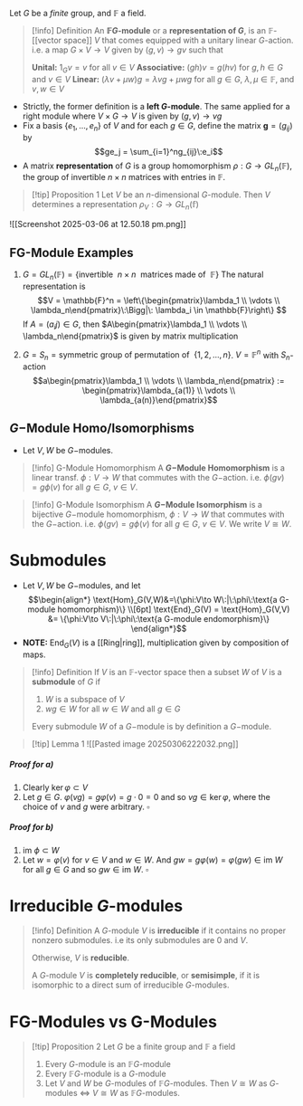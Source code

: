 Let $G$ be a *finite* group, and $\mathbb{F}$ a field.

>[!info] Definition
>An **$\mathbb{F}G$-module** or a **representation of $G$**, is an $\mathbb{F}$-[[vector space]] $V$ that comes equipped with a unitary linear $G$-action. i.e. a map $G \times V\to V$ given by $(g,v)\to gv$ such that 
>
>**Unital:** $1_G v = v$  for all $v \in V$
>**Associative:** $(gh)v = g(hv)$  for $g,h\in G$ and $v \in V$
>**Linear:** $(\lambda v + \mu w)g = \lambda vg + \mu wg$  for all $g \in G$, $\lambda, \mu \in \mathbb{F}$, and $v,w\in V$ 

- Strictly, the former definition is a **left $G$-module**. The same applied for a right module where $V \times G \to V$ is given by $(g,v) \to vg$ 
- Fix a basis $\{e_1,...,e_n\}$ of $V$ and for each $g \in G$, define the matrix $\mathbf{g} = (g_{ij})$ by
	$$ge_j = \sum_{i=1}^ng_{ij}\:e_i$$
- A matrix **representation** of $G$ is a group homomorphism $\rho: G \to GL_n(\mathbb{F})$, the group of invertible  $n\times n$ matrices with entries in $\mathbb{F}$.

>[!tip] Proposition 1
>Let $V$ be an $n$-dimensional $G$-module. Then $V$ determines a representation $\rho_V: G\to GL_n(\mathbb{f})$ 

![[Screenshot 2025-03-06 at 12.50.18 pm.png]]

## FG-Module Examples

1. $G = GL_n(\mathbb{F}) = \{\text{invertible}\:\: n \times n \:\:\text{matrices made of}\:\: \mathbb{F}\}$ 
The natural representation is 
$$V = \mathbb{F}^n = \left\{\begin{pmatrix}\lambda_1 \\ \vdots \\ \lambda_n\end{pmatrix}\:\Bigg|\: \lambda_i \in \mathbb{F}\right\} 
$$
If $A = (a_ij) \in G$, then $A\begin{pmatrix}\lambda_1 \\ \vdots \\ \lambda_n\end{pmatrix}$ is given by matrix multiplication

2. $G = S_n = \text{symmetric group of permutation of}\:\:\{1,2,...,n\}$. 
$V = \mathbb{F}^n$ with $S_n$-action
$$a\begin{pmatrix}\lambda_1 \\ \vdots \\ \lambda_n\end{pmatrix} := \begin{pmatrix}\lambda_{a(1)} \\ \vdots \\ \lambda_{a(n)}\end{pmatrix}$$

## $G-$Module Homo/Isomorphisms
- Let $V,W$ be $G-$modules.

> [!info] G-Module Homomorphism
> A **$G-$Module Homomorphism** is a linear transf. $\phi : V \to W$ that commutes with the $G-$action. i.e. $\phi(gv) = g\phi(v)$ for all $g\in G$, $v\in V$.

> [!info] G-Module Isomorphism
> A **$G-$Module Isomorphism** is a bijective $G-$module homomorphism, $\phi : V \to W$ that commutes with the $G-$action. i.e. $\phi(gv) = g\phi(v)$ for all $g\in G$, $v\in V$. We write $V\cong W$. 


# Submodules
- Let $V,W$ be $G-$modules, and let
$$\begin{align*}
\text{Hom}_G(V,W)&=\{\phi:V\to W\:|\:\phi\:\text{a G-module homomorphism}\} \\[6pt]
\text{End}_G(V) = \text{Hom}_G(V,V) &= \{\phi:V\to V\:|\:\phi\:\text{a G-module endomorphism}\} 
\end{align*}$$
- **NOTE:** $\text{End}_G(V)$ is a [[Ring|ring]], multiplication given by composition of maps.

>[!info] Definition
>If $V$ is an $\mathbb{F}$-vector space then a subset $W$ of $V$ is a **submodule** of $G$ if 
>
>1. $W$ is a subspace of $V$
>2. $wg \in W$ for all $w \in W$ and all $g \in G$
>   
>   Every submodule $W$ of a $G-$module is by definition a $G-$module.


> [!tip] Lemma 1
> ![[Pasted image 20250306222032.png]]
##### Proof for a)
1.  Clearly $\ker\varphi \subset V$ 
2. Let $g \in G$. $\varphi(vg) = g\varphi(v) = g\cdot 0 = 0$ and so $vg \in \ker \varphi$, where the choice of $v$ and $g$ were arbitrary. $\square$ 
##### Proof for b)
1. $\text{im}\:\phi \subset W$   
2. Let $w = \varphi(v)$ for $v \in V$ and $w \in W$. And $gw = g\varphi(w) = \varphi(gw) \in \text{im}\: W$ for all $g \in G$ and so $gw \in \text{im }W$. $\square$ 


# Irreducible $G$-modules

>[!info] Definition
>A $G$-module $V$ is **irreducible** if it contains no proper nonzero submodules. i.e its only submodules are $0$ and $V$.
>
>Otherwise, $V$ is **reducible**.
>
>A $G$-module $V$ is **completely reducible**, or **semisimple**, if it is isomorphic to a direct sum of irreducible $G$-modules.




# FG-Modules vs G-Modules

>[!tip] Proposition 2
>Let $G$ be a finite group and $\mathbb{F}$ a field
>1. Every $G$-module is an $\mathbb{F}G$-module
>2. Every $\mathbb{F}G$-module is a $G$-module
>3. Let $V$ and $W$ be $G$-modules of $\mathbb{F}G$-modules. Then $V \cong W$ as $G$-modules $\iff\: V \cong W$ as $\mathbb{F}G$-modules.






